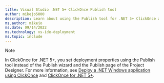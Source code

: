 ```yaml
---
title: Visual Studio .NET 5+ ClickOnce Publish tool
author: mikejo5000
description: Learn about using the Publish tool for .NET 5+ ClickOnce applications
ms.author: mikejo
ms.date: 09/14/2022
ms.technology: vs-ide-deployment
ms.topic: include
---
```


> [!NOTE]
> In ClickOnce for .NET 5+, you set deployment properties using the Publish tool instead of the Publish wizard and the Publish page of the Project Designer. For more information, see [Deploy a .NET Windows application using ClickOnce](../../deployment/quickstart-deploy-using-clickonce-folder.md) and [ClickOnce for .NET 5+](../../deployment/clickonce-deployment-dotnet.md).
